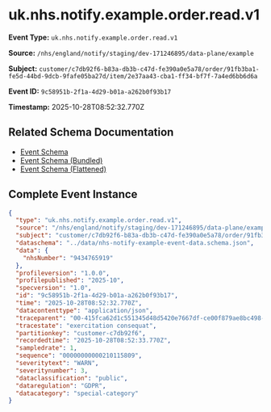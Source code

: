 # uk.nhs.notify.example.order.read.v1

**Event Type:** `uk.nhs.notify.example.order.read.v1`

**Source:** `/nhs/england/notify/staging/dev-171246895/data-plane/example`

**Subject:** `customer/c7db92f6-b83a-db3b-c47d-fe390a0e5a78/order/91fb3ba1-fe5d-44bd-9dcb-9fafe05ba27d/item/2e37aa43-cba1-ff34-bf7f-7a4ed6bb6d6a`

**Event ID:** `9c58951b-2f1a-4d29-b01a-a262b0f93b17`

**Timestamp:** 2025-10-28T08:52:32.770Z

## Related Schema Documentation

- [Event Schema](../nhs-notify-example-event.schema.md)
- [Event Schema (Bundled)](../nhs-notify-example-event.bundle.schema.md)
- [Event Schema (Flattened)](../nhs-notify-example-event.flattened.schema.md)

## Complete Event Instance

```json
{
  "type": "uk.nhs.notify.example.order.read.v1",
  "source": "/nhs/england/notify/staging/dev-171246895/data-plane/example",
  "subject": "customer/c7db92f6-b83a-db3b-c47d-fe390a0e5a78/order/91fb3ba1-fe5d-44bd-9dcb-9fafe05ba27d/item/2e37aa43-cba1-ff34-bf7f-7a4ed6bb6d6a",
  "dataschema": "../data/nhs-notify-example-event-data.schema.json",
  "data": {
    "nhsNumber": "9434765919"
  },
  "profileversion": "1.0.0",
  "profilepublished": "2025-10",
  "specversion": "1.0",
  "id": "9c58951b-2f1a-4d29-b01a-a262b0f93b17",
  "time": "2025-10-28T08:52:32.770Z",
  "datacontenttype": "application/json",
  "traceparent": "00-415fca62d1c551345d48d5420e7667df-ce00f879ae8bc498-01",
  "tracestate": "exercitation consequat",
  "partitionkey": "customer-c7db92f6",
  "recordedtime": "2025-10-28T08:52:33.770Z",
  "sampledrate": 1,
  "sequence": "00000000000210115809",
  "severitytext": "WARN",
  "severitynumber": 3,
  "dataclassification": "public",
  "dataregulation": "GDPR",
  "datacategory": "special-category"
}
```
